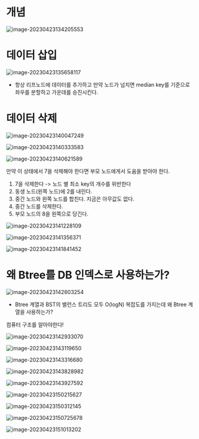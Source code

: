 # 개념

 ![image-20230423134205553](images/image-20230423134205553.png)



# 데이터 삽입

![image-20230423135658117](images/image-20230423135658117.png)

- 항상 리프노드에 데이터를 추가하고 만약 노드가 넘치면 median key를 기준으로 좌우를 분할하고 가운데를 승진시킨다.



# 데이터 삭제

![image-20230423140047249](images/image-20230423140047249.png)

![image-20230423140333583](images/image-20230423140333583.png)

![image-20230423140621589](images/image-20230423140621589.png)

만약 이 상태에서 7을 삭제해야 한다면 부모 노드에게서 도움을 받아야 한다.

1. 7을 삭제한다 -> 노드 별 최소 key의 개수를 위반한다
2. 동생 노드(왼쪽 노드)에 2를 내린다.
3. 중간 노드와 왼쪽 노드를 합친다. 지금은 아무값도 없다.
4. 중간 노드를 삭제한다.
5. 부모 노드의 8을 왼쪽으로 당긴다. 



![image-20230423141228109](images/image-20230423141228109.png)



 ![image-20230423141356371](images/image-20230423141356371.png) 

![image-20230423141841452](images/image-20230423141841452.png)



# 왜 Btree를 DB 인덱스로 사용하는가?

![image-20230423142603254](images/image-20230423142603254.png)

- Btree 계열과 BST의 밸런스 트리도 모두 O(logN) 복잡도를 가지는데 왜 Btree 계열을 사용하는가?

컴퓨터 구조를 알아야한다!

![image-20230423142933070](images/image-20230423142933070.png)

![image-20230423143119650](images/image-20230423143119650.png)

![image-20230423143316680](images/image-20230423143316680.png) 

![image-20230423143828982](images/image-20230423143828982.png)

![image-20230423143927592](images/image-20230423143927592.png) 

![image-20230423150215627](images/image-20230423150215627.png)

![image-20230423150312145](images/image-20230423150312145.png)

![image-20230423150725678](images/image-20230423150725678.png) 

![image-20230423151013202](images/image-20230423151013202.png)